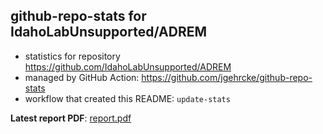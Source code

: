 ## github-repo-stats for IdahoLabUnsupported/ADREM

- statistics for repository https://github.com/IdahoLabUnsupported/ADREM
- managed by GitHub Action: https://github.com/jgehrcke/github-repo-stats
- workflow that created this README: `update-stats`

**Latest report PDF**: [report.pdf](https://github.com/idaholab/repository-statistics/raw/main/IdahoLabUnsupported/ADREM/latest-report/report.pdf)

